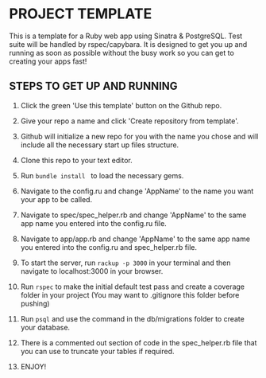 # PROJECT TEMPLATE
This is a template for a Ruby web app using Sinatra & PostgreSQL. Test suite will be handled by rspec/capybara. It is designed to get you up and running as soon as possible without the busy work so you can get to creating your apps fast!

## STEPS TO GET UP AND RUNNING

1. Click the green 'Use this template' button on the Github repo.

2. Give your repo a name and click 'Create repository from template'.

3. Github will initialize a new repo for you with the name you chose and will include all the necessary start up files structure.

4. Clone this repo to your text editor.

5. Run ```bundle install ``` to load the necessary gems.

6. Navigate to the config.ru and change 'AppName' to the name you want your app to be called.

7. Navigate to spec/spec_helper.rb and change 'AppName' to the same app name you entered into the config.ru file.

8. Navigate to app/app.rb and change 'AppName' to the same app name you entered into the config.ru and spec_helper.rb file.

9. To start the server, run ```rackup -p 3000``` in your terminal and then navigate to localhost:3000 in your browser.

10. Run ```rspec``` to make the initial default test pass and create a coverage folder in your project (You may want to .gitignore this folder before pushing)

11. Run ```psql``` and use the command in the db/migrations folder to create your database.

12. There is a commented out section of code in the spec_helper.rb file that you can use to truncate your tables if required.

13. ENJOY!
